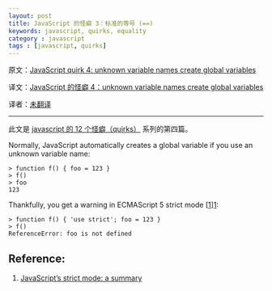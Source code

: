 ```yaml
---
layout: post  
title: JavaScript 的怪癖 3：标准的等号 (==)  
keywords: javascript, quirks, equality 
category : javascript  
tags : [javascript, quirks]
---
```


原文：[JavaScript quirk 4: unknown variable names create global variables](http://www.2ality.com/2013/04/quirk-automatic-globals.html)

译文：[JavaScript 的怪癖 4：unknown variable names create global variables](https://github.com/justjavac/justjavac.github.com/blob/master/_posts/translation/12-javascript-quirk-4-unknown-variable-names-create-global-variables.md)

译者：[未翻译]()

----------------------------------------------------

此文是 [javascript 的 12 个怪癖（quirks）](http://justjavac.com/javascript/2013/04/08/12-javascript-quirks.html) 系列的第四篇。

Normally, JavaScript automatically creates a global variable if you use an unknown variable name:

    > function f() { foo = 123 }
    > f()
    > foo
    123

Thankfully, you get a warning in ECMAScript 5 strict mode [[1]][1]:

    > function f() { 'use strict'; foo = 123 }
    > f()
    ReferenceError: foo is not defined

## Reference:

1. [JavaScript’s strict mode: a summary][1]

[1]: http://www.2ality.com/2011/01/javascripts-strict-mode-summary.html "JavaScript’s strict mode: a summary"